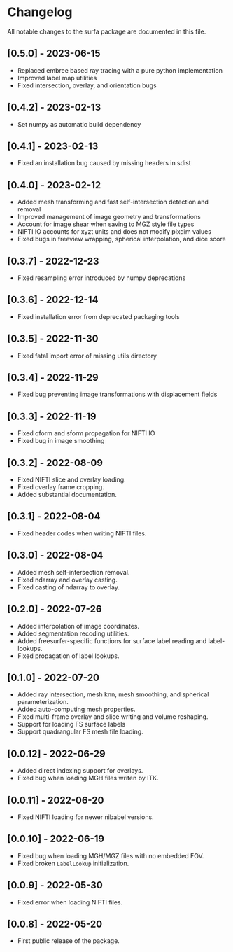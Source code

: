 # Changelog

All notable changes to the surfa package are documented in this file.

## [0.5.0] - 2023-06-15
- Replaced embree based ray tracing with a pure python implementation
- Improved label map utilities
- Fixed intersection, overlay, and orientation bugs

## [0.4.2] - 2023-02-13
- Set numpy as automatic build dependency

## [0.4.1] - 2023-02-13
- Fixed an installation bug caused by missing headers in sdist

## [0.4.0] - 2023-02-12
- Added mesh transforming and fast self-intersection detection and removal
- Improved management of image geometry and transformations
- Account for image shear when saving to MGZ style file types
- NIFTI IO accounts for xyzt units and does not modify pixdim values
- Fixed bugs in freeview wrapping, spherical interpolation, and dice score

## [0.3.7] - 2022-12-23
- Fixed resampling error introduced by numpy deprecations

## [0.3.6] - 2022-12-14
- Fixed installation error from deprecated packaging tools

## [0.3.5] - 2022-11-30
- Fixed fatal import error of missing utils directory

## [0.3.4] - 2022-11-29
- Fixed bug preventing image transformations with displacement fields

## [0.3.3] - 2022-11-19
- Fixed qform and sform propagation for NIFTI IO
- Fixed bug in image smoothing

## [0.3.2] - 2022-08-09
- Fixed NIFTI slice and overlay loading.
- Fixed overlay frame cropping.
- Added substantial documentation.

## [0.3.1] - 2022-08-04
- Fixed header codes when writing NIFTI files.

## [0.3.0] - 2022-08-04
- Added mesh self-intersection removal.
- Fixed ndarray and overlay casting.
- Fixed casting of ndarray to overlay.

## [0.2.0] - 2022-07-26
- Added interpolation of image coordinates.
- Added segmentation recoding utilities.
- Added freesurfer-specific functions for surface label reading and label-lookups.
- Fixed propagation of label lookups.

## [0.1.0] - 2022-07-20
- Added ray intersection, mesh knn, mesh smoothing, and spherical parameterization.
- Added auto-computing mesh properties.
- Fixed multi-frame overlay and slice writing and volume reshaping.
- Support for loading FS surface labels
- Support quadrangular FS mesh file loading.

## [0.0.12] - 2022-06-29
- Added direct indexing support for overlays.
- Fixed bug when loading MGH files writen by ITK.

## [0.0.11] - 2022-06-20
- Fixed NIFTI loading for newer nibabel versions.

## [0.0.10] - 2022-06-19
- Fixed bug when loading MGH/MGZ files with no embedded FOV.
- Fixed broken `LabelLookup` initialization.

## [0.0.9] - 2022-05-30
- Fixed error when loading NIFTI files.

## [0.0.8] - 2022-05-20
- First public release of the package.
